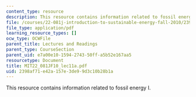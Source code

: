 ```yaml
---
content_type: resource
description: This resource contains information related to fossil energy I.
file: /courses/22-081j-introduction-to-sustainable-energy-fall-2010/2398af71e42a157e3de99d3c10b28b1a_MIT22_081JF10_lec11a.pdf
file_type: application/pdf
learning_resource_types: []
ocw_type: OCWFile
parent_title: Lectures and Readings
parent_type: CourseSection
parent_uid: e7a00e10-1594-2743-50ff-a5b52e167aa5
resourcetype: Document
title: MIT22_081JF10_lec11a.pdf
uid: 2398af71-e42a-157e-3de9-9d3c10b28b1a
---
```

This resource contains information related to fossil energy I.

